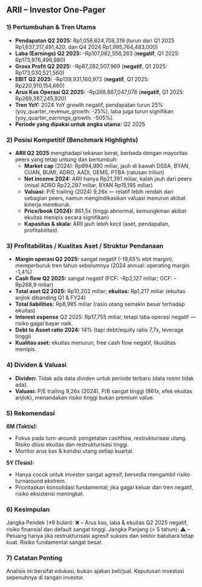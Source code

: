 ## ARII – Investor One-Pager

### 1) Pertumbuhan & Tren Utama
- **Pendapatan Q2 2025:** Rp1,056,624,708,319 (turun dari Q1 2025 Rp1,637,317,491,420, dan Q4 2024 Rp1,995,764,483,000)
- **Laba (Earnings) Q2 2025:** -Rp107,082,556,263 (**negatif**, Q1 2025: Rp173,976,496,980)
- **Gross Profit Q2 2025:** -Rp87,282,507,969 (**negatif**, Q1 2025: Rp173,030,521,560)
- **EBIT Q2 2025:** -Rp139,931,160,973 (**negatif**, Q1 2025: Rp220,910,154,660)
- **Arus Kas Operasi Q2 2025:** -Rp268,887,047,078 (**negatif**, Q1 2025: Rp269,387,245,920)
- **Tren YoY:** 2024 YoY growth negatif, pendapatan turun 25% (yoy_quarter_revenue_growth: -25%), laba juga turun signifikan (yoy_quarter_earnings_growth: -505%).
- **Periode yang dipakai untuk angka utama:** Q2 2025

### 2) Posisi Kompetitif (Benchmark Highlights)
- **ARII Q2 2025** menghadapi tekanan berat, berbeda dengan mayoritas peers yang tetap untung dan bertumbuh:
    - **Market cap** (2024): Rp994,990 miliar, jauh di bawah DSSA, BYAN, CUAN, BUMI, ADRO, AADI, GEMS, PTBA (ratusan triliun)
    - **Net income 2024:** ARII hanya Rp21,391 miliar, kalah jauh dari peers (misal ADRO Rp22,297 miliar, BYAN Rp15,195 miliar)
    - **Valuasi:** P/E trailing (2024) 9,26x — relatif lebih rendah dari sebagian peers, namun mengindikasikan valuasi menurun akibat kinerja memburuk.
    - **Price/book (2024):** 861,5x (tinggi abnormal, kemungkinan akibat ekuitas menipis secara signifikan)
    - **Kapasitas & skala:** ARII jauh lebih kecil (aset, pendapatan, profitabilitas).

### 3) Profitabilitas / Kualitas Aset / Struktur Pendanaan
- **Margin operasi Q2 2025:** sangat negatif (-19,65% ebit margin), memperburuk tren tahun sebelumnya (2024 annual: operating margin -1,4%)
- **Cash flow Q2 2025:** sangat negatif (FCF: -Rp2,127 miliar; OCF: -Rp268,9 miliar)
- **Total aset Q2 2025:** Rp10,202 miliar; **ekuitas:** Rp1,217 miliar (ekuitas anjlok dibanding Q1 & FY24)
- **Total liabilities:** Rp8,985 miliar (rasio utang semakin besar terhadap ekuitas)
- **Interest expense** Q2 2025: Rp17,755 miliar, tetapi laba operasi negatif — risiko gagal bayar naik.
- **Debt to Asset ratio 2024:** 14% (tapi debt/equity ratio 7,7x, leverage tinggi)
- **Kualitas aset:** ekuitas menurun, free cash flow negatif, likuiditas menipis.

### 4) Dividen & Valuasi
- **Dividen:** Tidak ada data dividen untuk periode terbaru (data resmi tidak ada).
- **Valuasi:** P/E trailing 9,26x (2024), P/B sangat tinggi (861x, efek ekuitas anjlok), menandakan risiko tinggi bukan premium value.

### 5) Rekomendasi
**6M (Taktis):**
- Fokus pada turn-around: pengetatan cashflow, restrukturisasi utang. Risiko dilusi ekuitas dan restrukturisasi tinggi.
- Monitor arus kas & kondisi utang setiap kuartal.

**5Y (Tesis):**
- Hanya cocok untuk investor sangat agresif, bersedia mengambil risiko turnaround ekstrem.
- Prioritaskan konsolidasi fundamental; jika gagal keluar dari tren negatif, risiko eksistensi meningkat.

### 6) Kesimpulan
Jangka Pendek (≤6 bulan): ❌ – Arus kas, laba & ekuitas Q2 2025 negatif, risiko finansial dan default sangat tinggi.
Jangka Panjang (> 5 tahun): ⚠️ – Peluang hanya jika restrukturisasi agresif sukses dan sektor batubara tetap kuat. Risiko fundamental sangat besar.

### 7) Catatan Penting
Analisis ini bersifat edukasi, bukan ajakan beli/jual. Keputusan investasi sepenuhnya di tangan investor.
